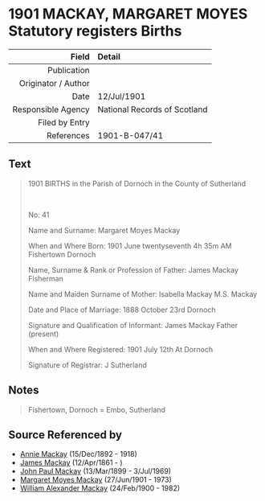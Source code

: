 ﻿---
layout: page
permalink: /sources/s52738092
---

# 1901 MACKAY, MARGARET MOYES Statutory registers Births 

Field | Detail
---:|:---
Publication | 
Originator / Author | 
Date | 12/Jul/1901
Responsible Agency | National Records of Scotland
Filed by Entry | 
References | 1901-B-047/41

## Text

> 1901 BIRTHS in the Parish of Dornoch in the County of Sutherland
>
> <br/>
>
> No: 41
>
> Name and Surname: Margaret Moyes Mackay
>
> When and Where Born: 1901 June twentyseventh 4h 35m AM Fishertown Dornoch
>
> Name, Surname & Rank or Profession of Father: James Mackay Fisherman
>
> Name and Maiden Surname of Mother: Isabella Mackay M.S. Mackay
>
> Date and Place of Marriage: 1888 October 23rd Dornoch
>
> Signature and Qualification of Informant: James Mackay Father (present)
>
> When and Where Registered: 1901 July 12th At Dornoch
>
> Signature of Registrar: J Sutherland
>

## Notes

> Fishertown, Dornoch = Embo, Sutherland
>


## Source Referenced by

* [Annie Mackay](../people/@51252926@-annie-mackay-b1892-12-15-d1918.md) (15/Dec/1892 - 1918)
* [James Mackay](../people/@60572122@-james-mackay-b1861-4-12-d.md) (12/Apr/1861 - )
* [John Paul Mackay](../people/@57646474@-john-paul-mackay-b1899-3-13-d1969-7-3.md) (13/Mar/1899 - 3/Jul/1969)
* [Margaret Moyes Mackay](../people/@178005@-margaret-moyes-mackay-b1901-6-27-d1973.md) (27/Jun/1901 - 1973)
* [William Alexander Mackay](../people/@9383584@-william-alexander-mackay-b1900-2-24-d1982.md) (24/Feb/1900 - 1982)
